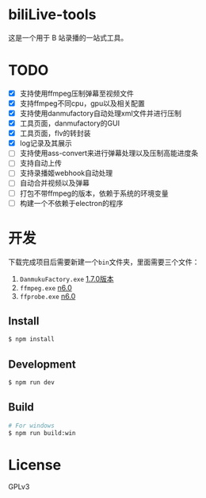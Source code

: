 # biliLive-tools

这是一个用于 B 站录播的一站式工具。

# TODO

- [x] 支持使用ffmpeg压制弹幕至视频文件
- [x] 支持ffmpeg不同cpu，gpu以及相关配置
- [x] 支持使用danmufactory自动处理xml文件并进行压制
- [x] 工具页面，danmufactory的GUI
- [x] 工具页面，flv的转封装
- [x] log记录及其展示
- [ ] 支持使用ass-convert来进行弹幕处理以及压制高能进度条
- [ ] 支持自动上传
- [ ] 支持录播姬webhook自动处理
- [ ] 自动合并视频以及弹幕
- [ ] 打包不带ffmpeg的版本，依赖于系统的环境变量
- [ ] 构建一个不依赖于electron的程序

# 开发

下载完成项目后需要新建一个`bin`文件夹，里面需要三个文件：

1. `DanmukuFactory.exe` [1.7.0版本](https://github.com/hihkm/DanmakuFactory/releases/tag/v1.70)
2. `ffmpeg.exe` [n6.0](https://github.com/BtbN/FFmpeg-Builds/releases)
3. `ffprobe.exe` [n6.0](https://github.com/BtbN/FFmpeg-Builds/releases)

## Install

```bash
$ npm install
```

## Development

```bash
$ npm run dev
```

## Build

```bash
# For windows
$ npm run build:win
```

# License

GPLv3
